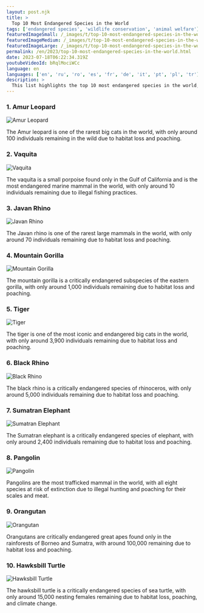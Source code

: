 ```yaml
---
layout: post.njk
title: >
  Top 10 Most Endangered Species in the World
tags: ['endangered species', 'wildlife conservation', 'animal welfare']
featuredImageSmall: /_images/t/top-10-most-endangered-species-in-the-world-cover-en-small.webp
featuredImageMedium: /_images/t/top-10-most-endangered-species-in-the-world-cover-en-medium.webp
featuredImageLarge: /_images/t/top-10-most-endangered-species-in-the-world-cover-en-large.webp
permalink: /en/2023/top-10-most-endangered-species-in-the-world.html
date: 2023-07-18T06:22:34.319Z
youtubeVideoId: bRqlMociWCc
language: en
languages: ['en', 'ru', 'ro', 'es', 'fr', 'de', 'it', 'pt', 'pl', 'tr']
description: >
  This list highlights the top 10 most endangered species in the world, their current population status, and the reasons for their decline.
---
```


### 1. Amur Leopard

![Amur Leopard](/_images/c/cc3a11b251491956211ed376dc2fb2dc-medium.webp)

The Amur leopard is one of the rarest big cats in the world, with only around 100 individuals remaining in the wild due to habitat loss and poaching.

### 2. Vaquita

![Vaquita](/_images/d/d5fe3d2e527448a3e29d4c8637a333de-medium.webp)

The vaquita is a small porpoise found only in the Gulf of California and is the most endangered marine mammal in the world, with only around 10 individuals remaining due to illegal fishing practices.

### 3. Javan Rhino

![Javan Rhino](/_images/3/3ca669e528785c1549784ee5cc7cd6e6-medium.webp)

The Javan rhino is one of the rarest large mammals in the world, with only around 70 individuals remaining due to habitat loss and poaching.

### 4. Mountain Gorilla

![Mountain Gorilla](/_images/f/fa8004b0ece46fd39f8eb06a61c26a16-medium.webp)

The mountain gorilla is a critically endangered subspecies of the eastern gorilla, with only around 1,000 individuals remaining due to habitat loss and poaching.

### 5. Tiger

![Tiger](/_images/a/a3cf49dc2a4817e8ca1250723a4a5862-medium.webp)

The tiger is one of the most iconic and endangered big cats in the world, with only around 3,900 individuals remaining due to habitat loss and poaching.

### 6. Black Rhino

![Black Rhino](/_images/0/0942e9a05a323d267a1ecab58aaf93f0-medium.webp)

The black rhino is a critically endangered species of rhinoceros, with only around 5,000 individuals remaining due to habitat loss and poaching.

### 7. Sumatran Elephant

![Sumatran Elephant](/_images/a/a4d66fc0abcc5b7e0222cf5e791f6fe9-medium.webp)

The Sumatran elephant is a critically endangered species of elephant, with only around 2,400 individuals remaining due to habitat loss and poaching.

### 8. Pangolin

![Pangolin](/_images/4/4bb634f3057f62c027ef273596a820d5-medium.webp)

Pangolins are the most trafficked mammal in the world, with all eight species at risk of extinction due to illegal hunting and poaching for their scales and meat.

### 9. Orangutan

![Orangutan](/_images/c/cb2a1a4735ba90a0de8e425b4960aafb-medium.webp)

Orangutans are critically endangered great apes found only in the rainforests of Borneo and Sumatra, with around 100,000 remaining due to habitat loss and poaching.

### 10. Hawksbill Turtle

![Hawksbill Turtle](/_images/d/d9bab50fc8d90bf22573918dc45a4551-medium.webp)

The hawksbill turtle is a critically endangered species of sea turtle, with only around 15,000 nesting females remaining due to habitat loss, poaching, and climate change.

